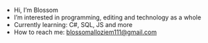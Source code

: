 - Hi, I’m Blossom
- I’m interested in programming, editing and technology as a whole
- Currently learning: C#, SQL, JS and more
- How to reach me: blossomalloziem111@gmail.com

<!---
Blossom-A/Blossom-A is a ✨ special ✨ repository because its `README.md` (this file) appears on your GitHub profile.
You can click the Preview link to take a look at your changes.
--->
